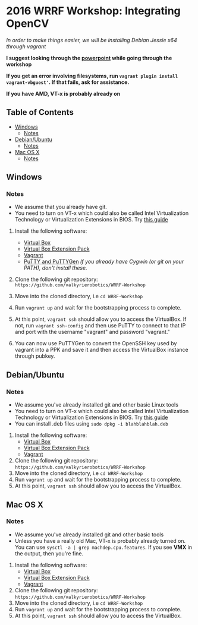 # 2016 WRRF Workshop: Integrating OpenCV

*In order to make things easier, we will be installing Debian Jessie x64 through vagrant*

**I suggest looking through the [powerpoint](https://docs.google.com/presentation/d/1oMLCyQkB3Cl7wJCs9O_3O-q2pfrVXYHdeoLz4NDUTy8/edit?usp=sharing) while going through the workshop**

**If you get an error involving filesystems, run `vagrant plugin install vagrant-vbguest'`. If that fails, ask for assistance.**

**If you have AMD, VT-x is probably already on**

## Table of Contents

* [Windows](#windows)
    * [Notes](#notes)
* [Debian/Ubuntu](#debianubuntu)
    * [Notes](#notes-1)
* [Mac OS X](#mac-os-x)
    * [Notes](#notes-2)

## Windows

### Notes
* We assume that you already have git.
* You need to turn on VT-x which could also be called Intel Virtualization Technology or Virtualization Extensions in BIOS. Try [this guide](http://www.howtogeek.com/213795/how-to-enable-intel-vt-x-in-your-computers-bios-or-uefi-firmware/)

1. Install the following software:
    - [Virtual Box](https://www.virtualbox.org/wiki/Downloads)
    - [Virtual Box Extension Pack](http://download.virtualbox.org/virtualbox/5.1.4/Oracle_VM_VirtualBox_Extension_Pack-5.1.4-110228.vbox-extpack)
    - [Vagrant](http://www.vagrantup.com/)
    - [PuTTY and PuTTYGen](http://www.chiark.greenend.org.uk/~sgtatham/putty/download.html) *If you already have Cygwin (or git on your PATH), don't install these.*

2. Clone the following git repository: `https://github.com/valkyrierobotics/WRRF-Workshop`
3. Move into the cloned directory, i.e `cd WRRF-Workshop`
4. Run `vagrant up` and wait for the bootstrapping process to complete.
5. At this point, `vagrant ssh` should allow you to access the VirtualBox. If not, run `vagrant ssh-config` and then
use PuTTY to connect to that IP and port with the username "vagrant" and password "vagrant."
6. You can now use PuTTYGen to convert the OpenSSH key used by vagrant into a PPK and save it and then access the VirtualBox instance through pubkey.

## Debian/Ubuntu

### Notes
* We assume you've already installed git and other basic Linux tools
* You need to turn on VT-x which could also be called Intel Virtualization Technology or Virtualization Extensions in BIOS. Try [this guide](http://www.howtogeek.com/213795/how-to-enable-intel-vt-x-in-your-computers-bios-or-uefi-firmware/)
* You can install .deb files using `sudo dpkg -i blahblahblah.deb`

1. Install the following software:
    - [Virtual Box](https://www.virtualbox.org/wiki/Downloads)
    - [Virtual Box Extension Pack](http://download.virtualbox.org/virtualbox/5.1.4/Oracle_VM_VirtualBox_Extension_Pack-5.1.4-110228.vbox-extpack)
    - [Vagrant](http://www.vagrantup.com/)
2. Clone the following git repository: `https://github.com/valkyrierobotics/WRRF-Workshop`
3. Move into the cloned directory, i.e `cd WRRF-Workshop`
4. Run `vagrant up` and wait for the bootstrapping process to complete.
5. At this point, `vagrant ssh` should allow you to access the VirtualBox.

## Mac OS X

### Notes
* We assume you've already installed git and other basic tools
* Unless you have a really old Mac, VT-x is probably already turned on. You can use `sysctl -a | grep machdep.cpu.features`. If you see **VMX** in the output, then you're fine.

1. Install the following software:
    - [Virtual Box](https://www.virtualbox.org/wiki/Downloads)
    - [Virtual Box Extension Pack](http://download.virtualbox.org/virtualbox/5.1.4/Oracle_VM_VirtualBox_Extension_Pack-5.1.4-110228.vbox-extpack)
    - [Vagrant](http://www.vagrantup.com/)
2. Clone the following git repository: `https://github.com/valkyrierobotics/WRRF-Workshop`
3. Move into the cloned directory, i.e `cd WRRF-Workshop`
4. Run `vagrant up` and wait for the bootstrapping process to complete.
5. At this point, `vagrant ssh` should allow you to access the VirtualBox.
